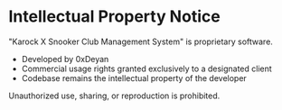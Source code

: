 # Intellectual Property Notice

"Karock X Snooker Club Management System" is proprietary software.

- Developed by 0xDeyan
- Commercial usage rights granted exclusively to a designated client
- Codebase remains the intellectual property of the developer

Unauthorized use, sharing, or reproduction is prohibited.
